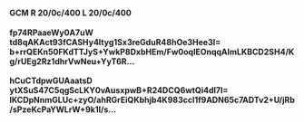 #### GCM R 20/0c/400 L 20/0c/400
**fp74RPaaeWy0A7uW**<br/>**td8qAKAct93fCASHy4ltyg1Sx3reGduR48hOe3Hee3I=**<br/>**b+rrQEKn50FKdTTJyS+YwkP8DxbHEm/Fw0oqlEOnqqAImLKBCD2SH4/Kg/rUEg2Rz1dhrVwNeu+YyT6R...**<br/><br/>
**hCuCTdpwGUAaatsD**<br/>**ytXSuS47C5qgScLKY0vAusxpwB+R24DCQ6wtQi4dl7I=**<br/>**lKCDpNnmGLUc+zyO/ahRGrEiQKbhjb4K983ccl1f9ADN65c7ADTv2+U/jRb/sPzeKcPaYWLrW+9k1l/s...**